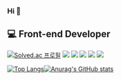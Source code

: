 ###  Hi 👋

## 💻 Front-end Developer

[![Solved.ac
프로필](http://mazassumnida.wtf/api/mini/generate_badge?boj=wldls0719)](https://solved.ac/wldls0719)
<img src="https://img.shields.io/badge/HTML5-E34F26?style=flat&logo=html5&logoColor=ffffff"/>
<img src="https://img.shields.io/badge/CSS3-1572B6?style=flat&logo=css3&logoColor=ffffff"/>
<img src="https://img.shields.io/badge/JavaScript-F7DF1E?style=flat&logo=javascript&logoColor=222222"/>
<img src="https://img.shields.io/badge/React-222222?style=flat&logo=react&logoColor=61DAFB"/>
<img src="https://img.shields.io/badge/TypeScript-3178C6?style=flat&logo=typescript&logoColor=ffffff"/>


<!-- <img src="https://img.shields.io/badge/{내용}-{배경 색깔}?style={스타일}&logo={로고이름}&logoColor={로고 색깔}"/> -->


[![Top Langs](https://github-readme-stats.vercel.app/api/top-langs/?username=anjin7&layout=compact&exclude_repo=dolce_beauty)](https://github.com/anjin7/github-readme-stats)[![Anurag's GitHub stats](https://github-readme-stats.vercel.app/api?username=anjin7&hide=stars&show_icons=true)](https://github.com/anjin7/github-readme-stats)





<!--
**anjin7/anjin7** is a ✨ _special_ ✨ repository because its `README.md` (this file) appears on your GitHub profile.
- 🔭 I’m currently working on ...
- 🌱 I’m currently learning ...
- 👯 I’m looking to collaborate on ...
- 🤔 I’m looking for help with ...
- 💬 Ask me about ...
- 📫 How to reach me: ...
- 😄 Pronouns: ...
- ⚡ Fun fact: ...
-->
